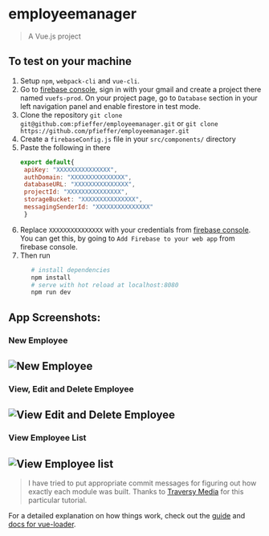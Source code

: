 # employeemanager

> A Vue.js project

## To test on your machine
1. Setup `npm`, `webpack-cli` and `vue-cli`.
2.  Go to [firebase console](https://console.firebase.google.com/), sign in with your gmail and create a project there named `vuefs-prod`. On your project page, go to `Database` section in your left navigation panel and enable firestore in test mode.
3. Clone the repository `git clone git@github.com:pfieffer/employeemanager.git`  or `git clone https://github.com/pfieffer/employeemanager.git`
4. Create a `firebaseConfig.js` file in your `src/components/` directory
5. Paste the following in there
   ``` javascript
   export default{
    apiKey: "XXXXXXXXXXXXXXX",
    authDomain: "XXXXXXXXXXXXXXX",
    databaseURL: "XXXXXXXXXXXXXXX",
    projectId: "XXXXXXXXXXXXXXX",
    storageBucket: "XXXXXXXXXXXXXXX",
    messagingSenderId: "XXXXXXXXXXXXXXX"
    }
   ```
5. Replace `XXXXXXXXXXXXXXX` with your credentials from [firebase console](https://console.firebase.google.com). You can get this, by going to `Add Firebase to your web app` from firebase console.
6. Then run 
     ``` bash
        # install dependencies
        npm install
        # serve with hot reload at localhost:8080
        npm run dev
    ```


## App Screenshots:

### New Employee
![New Employee](https://screenshotscdn.firefoxusercontent.com/images/5f7c317f-d232-435b-bb9c-f7bf0b88e7de.png)
---
### View, Edit and Delete Employee
![View Edit and Delete Employee](https://screenshotscdn.firefoxusercontent.com/images/4a8e65b5-ce7e-4e93-b6f5-f7b4528318ab.png)
---
### View Employee List
![View Employee list](https://screenshotscdn.firefoxusercontent.com/images/6d565500-6e96-4ff5-a1d8-90b4574d2332.png)
---
>I have tried to put appropriate commit messages for figuring out how exactly each module was built. Thanks to [Traversy Media](https://www.youtube.com/channel/UC29ju8bIPH5as8OGnQzwJyA) for this particular tutorial. 

For a detailed explanation on how things work, check out the [guide](http://vuejs-templates.github.io/webpack/) and [docs for vue-loader](http://vuejs.github.io/vue-loader).
